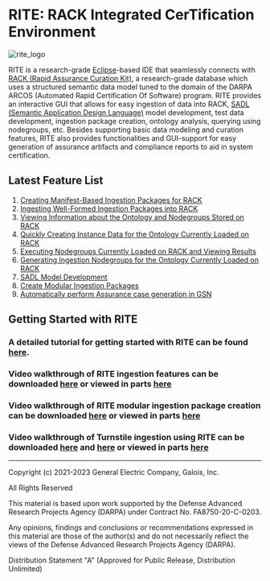 
# RITE: **R**ACK **I**ntegrated Cer**T**ification **E**nvironment

![rite_logo](https://user-images.githubusercontent.com/66636651/223227669-b9ce7bf7-ae01-4974-9e29-2c3ceb0c64b6.png)

RITE is a research-grade [Eclipse](https://www.eclipse.org/ide/)-based IDE that seamlessly connects with [RACK (Rapid Assurance Curation Kit)](https://github.com/ge-high-assurance/RACK), a research-grade database which uses a structured semantic data model tuned to the domain of the DARPA ARCOS (Automated Rapid Certification Of Software) program. 
RITE provides an interactive GUI that allows for easy ingestion of data into RACK, [SADL (Semantic Application Design Language)](https://github.com/SemanticApplicationDesignLanguage/sadl) model development, test data development, ingestion package creation, ontology analysis, querying using nodegroups, etc.
Besides supporting basic data modeling and curation features, RITE also provides functionalities and GUI-support for easy generation of assurance artifacts and compliance reports to aid in system certification.   

## Latest Feature List

1. [Creating Manifest-Based Ingestion Packages for RACK](https://github.com/ge-high-assurance/RITE/wiki/RITE-Tutorial#2-creating-a-manifest-based-ingestion-package-for-rack)
2. [Ingesting Well-Formed Ingestion Packages into RACK](https://github.com/ge-high-assurance/RITE/wiki/RITE-Tutorial#3-ingesting-a-well-formed-ingestion-package-into-rack)
3. [Viewing Information about the Ontology and Nodegroups Stored on RACK](https://github.com/ge-high-assurance/RITE/wiki/RITE-Tutorial#4-viewing-information-about-the-ontology-and-nodegroups-stored-on-rack)
4. [Quickly Creating Instance Data for the Ontology Currently Loaded on RACK](https://github.com/ge-high-assurance/RITE/wiki/RITE-Tutorial#5-quickly-creating-instance-data-for-the-ontology-currently-loaded-on-rack)
5. [Executing Nodegroups Currently Loaded on RACK and Viewing Results](https://github.com/ge-high-assurance/RITE/wiki/RITE-Tutorial#6-executing-nodegroups-currently-loaded-on-rack-and-viewing-results)
6. [Generating Ingestion Nodegroups for the Ontology Currently Loaded on RACK](https://github.com/ge-high-assurance/RITE/wiki/RITE-Tutorial#7-generating-ingestion-nodegroups-for-the-ontology-currently-loaded-on-rack)
7. [SADL Model Development](https://github.com/ge-high-assurance/RITE/wiki/RITE-Tutorial#8-sadl-model-development-in-rite)
8. [Create Modular Ingestion Packages](https://github.com/ge-high-assurance/RITE/wiki/Modular-Ingestion-Package-Creation-using-Regenerate-Manifest)
9. [Automatically perform Assurance case generation in GSN](https://github.com/ge-high-assurance/RITE/wiki/Assurance-Case-Generation-Capabilities-in-GSN)

## Getting Started with RITE
### A detailed tutorial for getting started with RITE can be found [here](https://github.com/ge-high-assurance/RITE/wiki/RITE-Tutorial).
### Video walkthrough of RITE ingestion features can be downloaded [here](https://github.com/ge-high-assurance/RITE/wiki/videos/RITE-Ingestion-Features-Walkthrough.mp4) or viewed in parts [here](https://github.com/ge-high-assurance/RITE/wiki/RITE-Ingestion-Features-Video-Walkthrough)
### Video walkthrough of RITE modular ingestion package creation can be downloaded [here](https://github.com/ge-high-assurance/RITE/wiki/videos/RITE-Regenerate-Manifest.mp4) or viewed in parts [here](https://github.com/ge-high-assurance/RITE/wiki/Modular-Ingestion-Package-Creation-using-Regenerate-Manifest)
### Video walkthrough of Turnstile ingestion using RITE can be downloaded [here](https://github.com/ge-high-assurance/RITE/wiki/videos/RITE-Ingestion-Turnstile-Example-Wellformed.mp4) and [here](https://github.com/ge-high-assurance/RITE/wiki/videos/RITE-Ingestion-Turnstile-Example-WithErrors.mp4) or viewed in parts [here](https://github.com/ge-high-assurance/RITE/wiki/Ingest-Turnstile-Example-Package-Video-Walkthrough)


<hr>
Copyright (c) 2021-2023 General Electric Company, Galois, Inc.

All Rights Reserved

This material is based upon work supported by the Defense Advanced Research Projects Agency (DARPA) under Contract No. FA8750-20-C-0203.

Any opinions, findings and conclusions or recommendations expressed in this material are those of the author(s) and do not necessarily reflect the views of the Defense Advanced Research Projects Agency (DARPA).

Distribution Statement "A" (Approved for Public Release, Distribution Unlimited)
